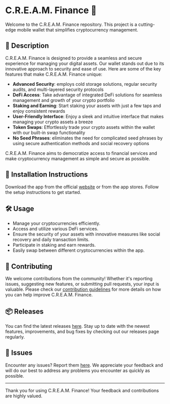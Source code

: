
# C.R.E.A.M. Finance 🚀

Welcome to the C.R.E.A.M. Finance repository. This project is a cutting-edge mobile wallet that simplifies cryptocurrency management.

## 📜 Description

C.R.E.A.M. Finance is designed to provide a seamless and secure experience for managing your digital assets. Our wallet stands out due to its innovative approach to security and ease of use. Here are some of the key features that make C.R.E.A.M. Finance unique:

- **Advanced Security**: employs cold storage solutions, regular security audits, and multi-layered security protocols
- **DeFi Access**: Take advantage of integrated DeFi solutions for seamless management and growth of your crypto portfolio
- **Staking and Earning**: Start staking your assets with just a few taps and enjoy consistent rewards
- **User-Friendly Interface**: Enjoy a sleek and intuitive interface that makes managing your crypto assets a breeze
- **Token Swaps**: Effortlessly trade your crypto assets within the wallet with our built-in swap functionality
- **No Seed Phrases**: eliminates the need for complicated seed phrases by using secure authentication methods and social recovery options

C.R.E.A.M. Finance aims to democratize access to financial services and make cryptocurrency management as simple and secure as possible.

## 🚀 Installation Instructions

Download the app from the official [website](https://www.example.com) or from the app stores. Follow the setup instructions to get started.

## 🛠️ Usage

- Manage your cryptocurrencies efficiently.
- Access and utilize various DeFi services.
- Ensure the security of your assets with innovative measures like social recovery and daily transaction limits.
- Participate in staking and earn rewards.
- Easily swap between different cryptocurrencies within the app.

## 🤝 Contributing

We welcome contributions from the community! Whether it's reporting issues, suggesting new features, or submitting pull requests, your input is valuable. Please check our [contribution guidelines](../../contributing) for more details on how you can help improve C.R.E.A.M. Finance.

## 📦 Releases

You can find the latest releases [here](../../releases). Stay up to date with the newest features, improvements, and bug fixes by checking out our releases page regularly.

## 🐛 Issues

Encounter any issues? Report them [here](../../issues). We appreciate your feedback and will do our best to address any problems you encounter as quickly as possible.

---

Thank you for using C.R.E.A.M. Finance! Your feedback and contributions are highly valued.
